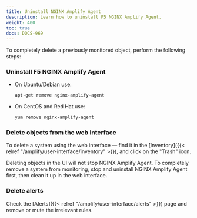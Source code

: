 ```yaml
---
title: Uninstall NGINX Amplify Agent
description: Learn how to uninstall F5 NGINX Amplify Agent.
weight: 400
toc: true
docs: DOCS-969
---
```



To completely delete a previously monitored object, perform the following steps:


### Uninstall F5 NGINX Amplify Agent

- On Ubuntu/Debian use:

    ```bash
    apt-get remove nginx-amplify-agent
    ```

- On CentOS and Red Hat use:

    ```bash
    yum remove nginx-amplify-agent
    ```

### Delete objects from the web interface

To delete a system using the web interface — find it in the [Inventory]({{< relref "/amplify/user-interface/inventory" >}}), and click on the "Trash" icon.

Deleting objects in the UI will not stop NGINX Amplify Agent. To completely remove a system from monitoring, stop and uninstall NGINX Amplify Agent first, then clean it up in the web interface.

### Delete alerts

  Check the [Alerts]({{< relref "/amplify/user-interface/alerts" >}}) page and remove or mute the irrelevant rules.
